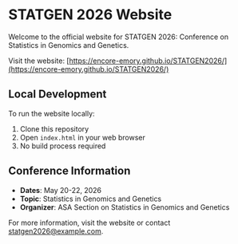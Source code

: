 # STATGEN 2026 Website

Welcome to the official website for STATGEN 2026: Conference on Statistics in Genomics and Genetics.

Visit the website: [https://encore-emory.github.io/STATGEN2026/](https://encore-emory.github.io/STATGEN2026/)

## Local Development

To run the website locally:

1. Clone this repository
2. Open `index.html` in your web browser
3. No build process required

## Conference Information

- **Dates**: May 20-22, 2026
- **Topic**: Statistics in Genomics and Genetics
- **Organizer**: ASA Section on Statistics in Genomics and Genetics

For more information, visit the website or contact statgen2026@example.com.
